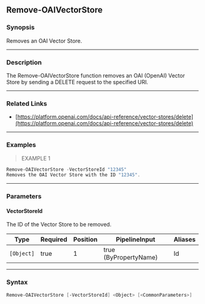 Remove-OAIVectorStore
---------------------

### Synopsis
Removes an OAI Vector Store.

---

### Description

The Remove-OAIVectorStore function removes an OAI (OpenAI) Vector Store by sending a DELETE request to the specified URI.

---

### Related Links
* [https://platform.openai.com/docs/api-reference/vector-stores/delete](https://platform.openai.com/docs/api-reference/vector-stores/delete)

---

### Examples
> EXAMPLE 1

```PowerShell
Remove-OAIVectorStore -VectorStoreId "12345"
Removes the OAI Vector Store with the ID "12345".
```

---

### Parameters
#### **VectorStoreId**
The ID of the Vector Store to be removed.

|Type      |Required|Position|PipelineInput        |Aliases|
|----------|--------|--------|---------------------|-------|
|`[Object]`|true    |1       |true (ByPropertyName)|Id     |

---

### Syntax
```PowerShell
Remove-OAIVectorStore [-VectorStoreId] <Object> [<CommonParameters>]
```
